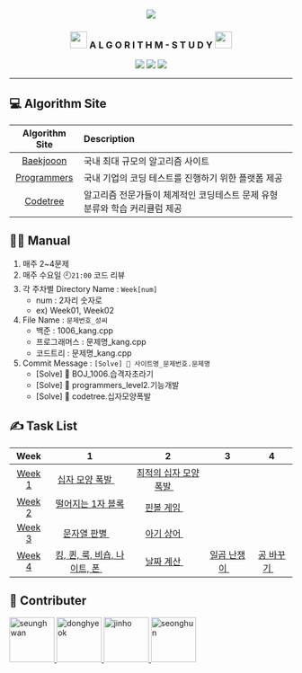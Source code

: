 <div align="center">
  <h3><img src="https://user-images.githubusercontent.com/46666296/133788774-1bba4108-db05-4d35-88ac-e355f29040a0.png"/></h3>
  <h3><img src="https://acegif.com/wp-content/uploads/cat-typing-2.gif" height="30"/> A L G O R I T H M - S T U D Y <img src="https://media.giphy.com/media/aNqEFrYVnsS52/giphy.gif?cid=ecf05e47dpsjnrwcxxt71g4kywnpvxivofh5nszjjt0dimq7&rid=giphy.gif" height="30"/></h3>
  <img src="https://img.shields.io/badge/c++-%2300599C.svg?style=for-the-badge&logo=c%2B%2B&logoColor=white"/>
  <img src="https://img.shields.io/badge/java-%23ED8B00.svg?style=for-the-badge&logo=java&logoColor=white"/>
  <img src="https://img.shields.io/badge/python-3670A0?style=for-the-badge&logo=python&logoColor=ffdd54"/>
</div>

---

## 💻 Algorithm Site
| Algorithm Site | Description |
|:--------------:|:------------|
|[Baekjooon](https://www.acmicpc.net/)    |	국내 최대 규모의 알고리즘 사이트                                          |
|[Programmers](https://programmers.co.kr/)| 국내 기업의 코딩 테스트를 진행하기 위한 플랫폼 제공                        |
|[Codetree](https://codetree.ai/)         | 알고리즘 전문가들이 체계적인 코딩테스트 문제 유형 분류와 학습 커리큘럼 제공 |

## 👨‍💻 Manual
1. 매주 2~4문제
2. 매주 수요일 🕘`21:00` 코드 리뷰
3. 각 주차별 Directory Name : `Week[num]`
    - num : 2자리 숫자로
    - ex) Week01, Week02
4. File Name : `문제번호_성씨`
    - 백준 : 1006_kang.cpp  
    - 프로그래머스 : 문제명_kang.cpp
    - 코드트리 : 문제명_kang.cpp
5. Commit Message : `[Solve] 💯 사이트명_문제번호.문제명`  
    - [Solve] 💯 BOJ_1006.습격자초라기
    - [Solve] 💯 programmers_level2.기능개발  
    - [Solve] 💯 codetree.십자모양폭발 

## ✍ Task List

|Week| 1 | 2 | 3 | 4 |
|:--:|:-:|:-:|:-:|:-:|
|[Week 1](./Week/Week01/README.md)|[십자 모양 폭발 <img src="https://www.google.com/s2/favicons?domain_url=http://codetree.ai" height="14">](https://www.codetree.ai/missions/2/concepts/2/problems/cross-shape-bomb/description)|[최적의 십자 모양 폭발 <img src="https://www.google.com/s2/favicons?domain_url=http://codetree.ai" height="14">](https://www.codetree.ai/missions/2/concepts/2/problems/best-cross-shape-bomb/description)|
|[Week 2](./Week/Week02/README.md)|[떨어지는 1자 블록 <img src="https://www.google.com/s2/favicons?domain_url=http://codetree.ai" height="14">](https://www.codetree.ai/missions/2/concepts/2/problems/falling-horizontal-block/description)|[핀볼 게임 <img src="https://www.google.com/s2/favicons?domain_url=http://codetree.ai" height="14">](https://www.codetree.ai/missions/2/concepts/2/problems/pinball-game/description)|
|[Week 3](./Week/Week03/README.md)|[문자열 판별 <img src="https://d2gd6pc034wcta.cloudfront.net/tier/9.svg" height="13">](https://www.acmicpc.net/problem/16500)|[아기 상어 <img src="https://d2gd6pc034wcta.cloudfront.net/tier/12.svg" height="13">](https://www.acmicpc.net/problem/16236)|
|[Week 4](./Week/Week04/README.md)|[킹, 퀸, 룩, 비숍, 나이트, 폰 <img src="https://d2gd6pc034wcta.cloudfront.net/tier/1.svg" height="13">](https://www.acmicpc.net/problem/3003)|[날짜 계산 <img src="https://d2gd6pc034wcta.cloudfront.net/tier/6.svg" height="13">](https://www.acmicpc.net/problem/1476)|[일곱 난쟁이 <img src="https://d2gd6pc034wcta.cloudfront.net/tier/4.svg" height="13">](https://www.acmicpc.net/problem/2309)|[공 바꾸기 <img src="https://d2gd6pc034wcta.cloudfront.net/tier/4.svg" height="13">](https://www.acmicpc.net/problem/10813)

## 🤝 Contributer
<a href = "https://github.com/kangshwan">
  <img src="https://avatars.githubusercontent.com/u/46666296?v=4" alt="seunghwan" width="80" style="max-width:100%" />
</a>
<a href = "https://github.com/97DongHyeokOH">
  <img src="https://avatars.githubusercontent.com/u/64296314?v=4" alt="donghyeok" width="80" style="max-width:100%" />
</a>
<a href = "https://github.com/sth4881">
  <img src="https://avatars.githubusercontent.com/u/46771903?v=4" alt="jinho" width="80" style="max-width:100%" />
</a>
<a href = "https://github.com/jsh9611">
  <img src="https://avatars.githubusercontent.com/u/57349859?v=4" alt="seonghun" width="80" style="max-width:100%" />
</a>